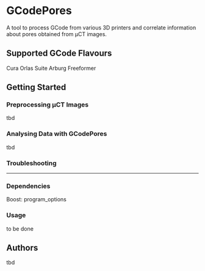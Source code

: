 # GCodePores

A tool to process GCode from various 3D printers and correlate information about pores obtained from µCT images.

## Supported GCode Flavours
Cura
Orlas Suite
Arburg Freeformer



## Getting Started

### Preprocessing µCT Images

tbd

### Analysing Data with GCodePores

tbd

### Troubleshooting

---

### Dependencies 

Boost: program_options

### Usage

to be done


## Authors

tbd
